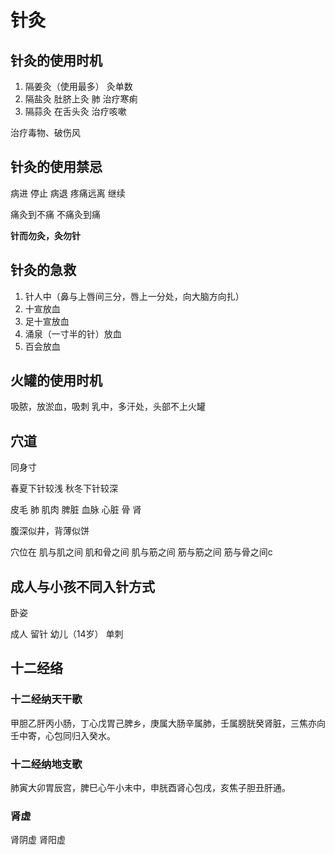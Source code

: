# 针灸

## 针灸的使用时机

1. 隔姜灸（使用最多）
灸单数
2. 隔盐灸
肚脐上灸
肺
治疗寒痢
3. 隔蒜灸
在舌头灸
治疗咳嗽

治疗毒物、破伤风

## 针灸的使用禁忌

病进 停止
病退 疼痛远离 继续

痛灸到不痛
不痛灸到痛

**针而勿灸，灸勿针**

## 针灸的急救

1. 针人中（鼻与上唇间三分，唇上一分处，向大脑方向扎）
2. 十宣放血
3. 足十宣放血
4. 涌泉（一寸半的针）放血
5. 百会放血

## 火罐的使用时机

吸脓，放淤血，吸刺
乳中，多汗处，头部不上火罐

## 穴道

同身寸

春夏下针较浅
秋冬下针较深

皮毛 肺
肌肉 脾脏
血脉 心脏
骨   肾

腹深似井，背薄似饼

穴位在
肌与肌之间
肌和骨之间
肌与筋之间
筋与筋之间
筋与骨之间c

## 成人与小孩不同入针方式

卧姿

成人 留针
幼儿（14岁） 单刺

## 十二经络

### 十二经纳天干歌

甲胆乙肝丙小肠，丁心戊胃己脾乡，庚属大肠辛属肺，壬属膀胱癸肾脏，三焦亦向壬中寄，心包同归入癸水。

### 十二经纳地支歌

肺寅大卯胃辰宫，脾巳心午小未中，申胱酉肾心包戌，亥焦子胆丑肝通。

### 肾虚

肾阴虚
肾阳虚